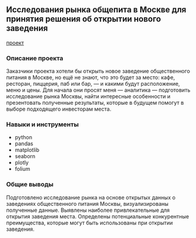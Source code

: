 ## Исследования рынка общепита в Москве для принятия решения об открытии нового заведения
[проект](https://github.com/Tushkin99/Portfolio/blob/main/moscow_catering_research/Исследования%20рынка%20общественного%20питания%20Москвы.ipynb)
### Описание проекта
Заказчики проекта хотели бы открыть новое заведение общественного питания в Москве, но ещё не знают, что это будет за место: кафе, ресторан, пиццерия, паб или бар, — и какими будут расположение, меню и цены. Для начала они просят меня — аналитика — подготовить исследование рынка Москвы, найти интересные особенности и презентовать полученные результаты, которые в будущем помогут в выборе подходящего инвесторам места.
### Навыки и инструменты
- python
- pandas
- matplotlib
- seaborn
- plotly
- folium
### Общие выводы 
Подготовлено исследование рынка на основе открытых данных о заведениях общественного питания Москвы, визуализированы полученные данные. Выявлены наиболее привлекательные для открытия заведения места. Определены потенциальные конкурентные преимущества, которые могут быть использованы при открытии заведения. 



